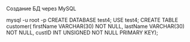 Создание БД через MySQL

mysql -u root -p
CREATE DATABASE test4;
USE test4;
CREATE TABLE customer(
firstName VARCHAR(30) NOT NULL,
lastName VARCHAR(30) NOT NULL,
custID INT UNSIGNED NOT NULL PRIMARY KEY);
